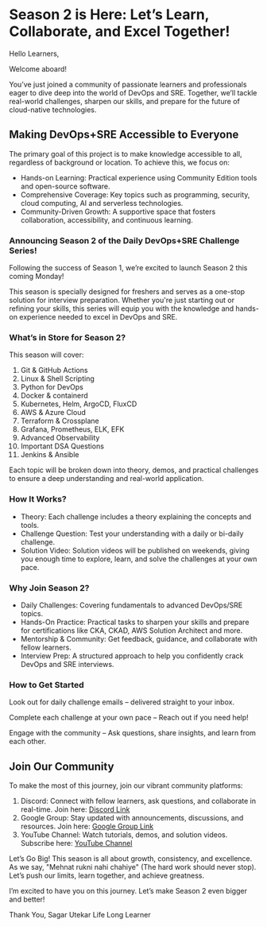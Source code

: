 # Season 2 is Here: Let’s Learn, Collaborate, and Excel Together!


Hello Learners,

Welcome aboard! 

You’ve just joined a community of passionate learners and professionals eager to dive deep into the world of DevOps and SRE. 
Together, we’ll tackle real-world challenges, sharpen our skills, and prepare for the future of cloud-native technologies.



## Making DevOps+SRE Accessible to Everyone
The primary goal of this project is to make knowledge accessible to all, regardless of background or location. To achieve this, we focus on:

- Hands-on Learning: Practical experience using Community Edition tools and open-source software.
- Comprehensive Coverage: Key topics such as programming, security, cloud computing, AI and serverless technologies.
- Community-Driven Growth: A supportive space that fosters collaboration, accessibility, and continuous learning.


### Announcing Season 2 of the Daily DevOps+SRE Challenge Series!
Following the success of Season 1, we’re excited to launch Season 2 this coming Monday! 

This season is specially designed for freshers and serves as a one-stop solution for interview preparation. Whether you're just starting out or refining your skills, this series will equip you with the knowledge and hands-on experience needed to excel in DevOps and SRE.



### What’s in Store for Season 2?
This season will cover:
1. Git & GitHub Actions
2. Linux & Shell Scripting
3. Python for DevOps
4. Docker & containerd
5. Kubernetes, Helm, ArgoCD, FluxCD
6. AWS & Azure Cloud
7. Terraform & Crossplane
8. Grafana, Prometheus, ELK, EFK
9. Advanced Observability
10. Important DSA Questions
11. Jenkins & Ansible

Each topic will be broken down into theory, demos, and practical challenges to ensure a deep understanding and real-world application.


### How It Works?
- Theory: Each challenge includes a theory explaining the concepts and tools.
- Challenge Question: Test your understanding with a daily or bi-daily challenge.
- Solution Video: Solution videos will be published on weekends, giving you enough time to explore, learn, and solve the challenges at your own pace.


### Why Join Season 2?
- Daily Challenges: Covering fundamentals to advanced DevOps/SRE topics.
- Hands-On Practice: Practical tasks to sharpen your skills and prepare for certifications like CKA, CKAD, AWS Solution Architect and more.
- Mentorship & Community: Get feedback, guidance, and collaborate with fellow learners.
- Interview Prep: A structured approach to help you confidently crack DevOps and SRE interviews.



### How to Get Started
Look out for daily challenge emails – delivered straight to your inbox.

Complete each challenge at your own pace – Reach out if you need help!

Engage with the community – Ask questions, share insights, and learn from each other.


## Join Our Community
To make the most of this journey, join our vibrant community platforms:
1. Discord: Connect with fellow learners, ask questions, and collaborate in real-time. Join here: [Discord Link](https://discord.gg/mNDm39qB8t)
2. Google Group: Stay updated with announcements, discussions, and resources. Join here: [Google Group Link](https://groups.google.com/forum/#!forum/daily-devops-sre-challenge-series/join)
3. YouTube Channel: Watch tutorials, demos, and solution videos. Subscribe here: [YouTube Channel](https://www.youtube.com/@Sagar.Utekar)


Let’s Go Big!
This season is all about growth, consistency, and excellence. As we say, "Mehnat rukni nahi chahiye" (The hard work should never stop). Let’s push our limits, learn together, and achieve greatness.

I’m excited to have you on this journey. Let’s make Season 2 even bigger and better!

Thank You,
Sagar Utekar
Life Long Learner
